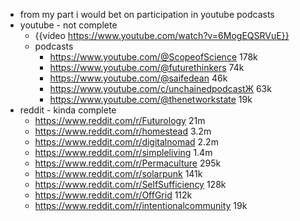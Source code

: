 - from my part i would bet on participation in youtube podcasts
- youtube - not complete
	- {{video https://www.youtube.com/watch?v=6MogEQSRVuE}}
	- podcasts
		- https://www.youtube.com/@ScopeofScience 178k
		- https://www.youtube.com/@futurethinkers 74k
		- https://www.youtube.com/@saifedean 46k
		- https://www.youtube.com/c/unchainedpodcastЖ 63k
		- https://www.youtube.com/@thenetworkstate 19k
- reddit - kinda complete
	- https://www.reddit.com/r/Futurology 21m
	- https://www.reddit.com/r/homestead 3.2m
	- https://www.reddit.com/r/digitalnomad 2.2m
	- https://www.reddit.com/r/simpleliving 1.4m
	- https://www.reddit.com/r/Permaculture 295k
	- https://www.reddit.com/r/solarpunk 141k
	- https://www.reddit.com/r/SelfSufficiency 128k
	- https://www.reddit.com/r/OffGrid 112k
	- https://www.reddit.com/r/intentionalcommunity 19k